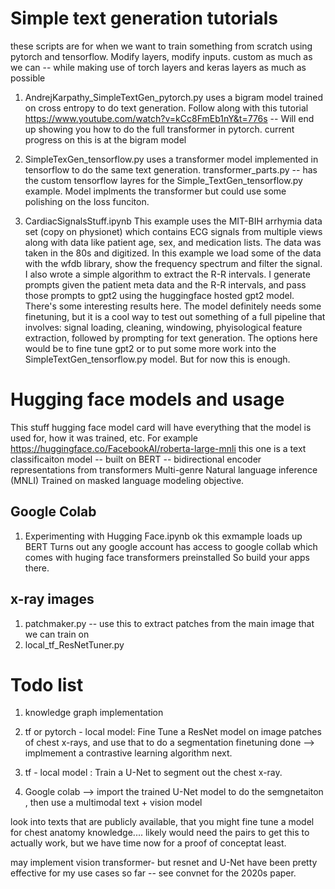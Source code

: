 # Simple text generation tutorials 
these scripts are for when we want to train something from scratch using pytorch and tensorflow. Modify layers, modify inputs. custom as much as we can -- while making use of torch layers and keras layers as much as possible

1. AndrejKarpathy_SimpleTextGen_pytorch.py
uses a bigram model trained on cross entropy to do text generation. Follow along with this tutorial 
https://www.youtube.com/watch?v=kCc8FmEb1nY&t=776s -- Will end up showing you how to do the full transformer in pytorch. current progress on this is at the bigram model

2. SimpleTexGen_tensorflow.py
uses a transformer model implemented in tensorflow to do the same text generation.
transformer_parts.py -- has the custom tensorflow layres for the Simple_TextGen_tensorflow.py example. Model implments the transformer but could use some polishing on the loss funciton. 

3. CardiacSignalsStuff.ipynb
This example uses the MIT-BIH arrhymia data set (copy on physionet) which contains ECG signals from multiple views along with data like patient age, sex, and medication lists. The data was taken in the 80s and digitized. In this example we load some of the data with the wfdb library, show the frequency spectrum and filter the signal. I also wrote a simple algorithm to extract the R-R intervals. I generate prompts given the patient meta data and the R-R intervals, and pass those prompts to gpt2 using the huggingface hosted gpt2 model. There's some interesting results here. The model definitely needs some finetuning, but it is a cool way to test out something of a full pipeline that involves: signal loading, cleaning, windowing, phyisological feature extraction, followed by prompting for text generation. The options here would be to fine tune gpt2 or to put some more work into the SimpleTextGen_tensorflow.py model. But for now this is enough. 



# Hugging face models and usage 
This stuff 
hugging face model card will have everything that the model is used for, how it was trained, etc. 
For example https://huggingface.co/FacebookAI/roberta-large-mnli
this one is a text classificaiton model -- built on BERT -- bidirectional encoder representations from transformers
Multi-genre Natural language inference (MNLI)
Trained on masked language modeling objective. 

## Google Colab
1. Experimenting with Hugging Face.ipynb 
ok this exmample loads up BERT Turns out any google account has access to google collab which comes with huging face transformers preinstalled
So build your apps there. 

## x-ray images 
1. patchmaker.py -- use this to extract patches from the main image that we can train on 
2. local_tf_ResNetTuner.py

# Todo list
1. knowledge graph implementation 

2. tf or pytorch - local model: Fine Tune a ResNet model on image patches of chest x-rays, and use that to do a segmentation 
    finetuning done --> implmement a contrastive learning algorithm next. 

3. tf - local model : Train a U-Net to segment out the chest x-ray. 

4. Google colab --> import the trained U-Net model to do the semgnetaiton , then use a multimodal text + vision model 

look into texts that are publicly available, that you might fine tune a model for chest anatomy knowledge.... likely would need 
the pairs to get this to actually work, but we have time now for a proof of conceptat least. 

may implement vision transformer- but resnet and U-Net have been pretty effective for my use cases so far -- see convnet for the 2020s paper. 
